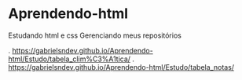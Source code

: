 # Aprendendo-html
 Estudando html e css
 Gerenciando meus repositórios

 . https://gabrielsndev.github.io/Aprendendo-html/Estudo/tabela_clim%C3%A1tica/
 . https://gabrielsndev.github.io/Aprendendo-html/Estudo/tabela_notas/
